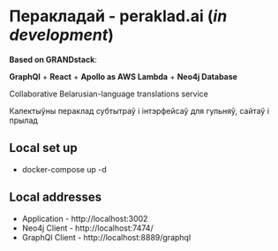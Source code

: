 # Перакладай - peraklad.ai (*in development*)
**Based on GRANDstack**:

**GraphQl** + **React** + **Apollo as AWS Lambda** + **Neo4j Database**

Collaborative Belarusian-language translations service

Калектыўны пераклад субтытраў і інтэрфейсаў для гульняў, сайтаў і прылад

## Local set up
* docker-compose up -d

## Local addresses
* Application - http://localhost:3002
* Neo4j Client - http://localhost:7474/
* GraphQl Client - http://localhost:8889/graphql

